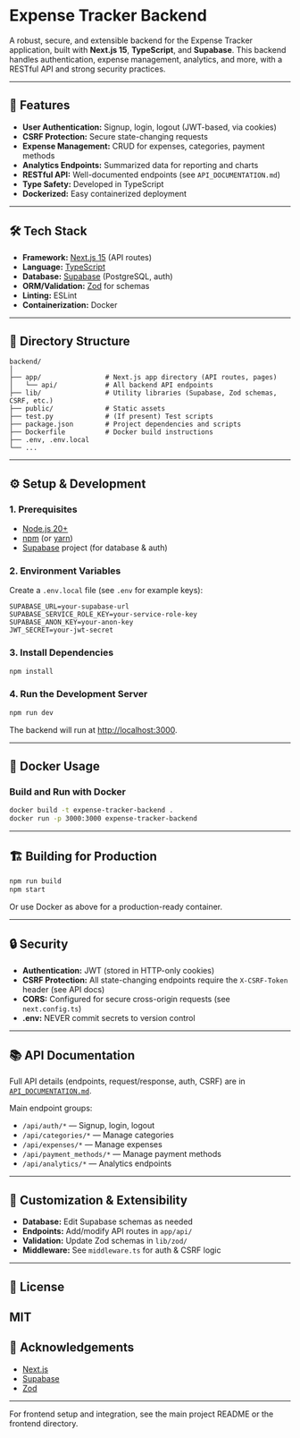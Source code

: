 # Expense Tracker Backend

A robust, secure, and extensible backend for the Expense Tracker application, built with **Next.js 15**, **TypeScript**, and **Supabase**. This backend handles authentication, expense management, analytics, and more, with a RESTful API and strong security practices.

---

## 🚀 Features
- **User Authentication:** Signup, login, logout (JWT-based, via cookies)
- **CSRF Protection:** Secure state-changing requests
- **Expense Management:** CRUD for expenses, categories, payment methods
- **Analytics Endpoints:** Summarized data for reporting and charts
- **RESTful API:** Well-documented endpoints (see `API_DOCUMENTATION.md`)
- **Type Safety:** Developed in TypeScript
- **Dockerized:** Easy containerized deployment

---

## 🛠️ Tech Stack
- **Framework:** [Next.js 15](https://nextjs.org/) (API routes)
- **Language:** [TypeScript](https://www.typescriptlang.org/)
- **Database:** [Supabase](https://supabase.com/) (PostgreSQL, auth)
- **ORM/Validation:** [Zod](https://zod.dev/) for schemas
- **Linting:** ESLint
- **Containerization:** Docker

---

## 📁 Directory Structure
```
backend/
│
├── app/                # Next.js app directory (API routes, pages)
│   └── api/            # All backend API endpoints
├── lib/                # Utility libraries (Supabase, Zod schemas, CSRF, etc.)
├── public/             # Static assets
├── test.py             # (If present) Test scripts
├── package.json        # Project dependencies and scripts
├── Dockerfile          # Docker build instructions
├── .env, .env.local    
└── ...
```

---

## ⚙️ Setup & Development

### 1. Prerequisites
- [Node.js 20+](https://nodejs.org/)
- [npm](https://www.npmjs.com/) (or [yarn](https://yarnpkg.com/))
- [Supabase](https://supabase.com/) project (for database & auth)

### 2. Environment Variables
Create a `.env.local` file (see `.env` for example keys):
```
SUPABASE_URL=your-supabase-url
SUPABASE_SERVICE_ROLE_KEY=your-service-role-key
SUPABASE_ANON_KEY=your-anon-key
JWT_SECRET=your-jwt-secret
```

### 3. Install Dependencies
```bash
npm install
```

### 4. Run the Development Server
```bash
npm run dev
```
The backend will run at [http://localhost:3000](http://localhost:3000).

---

## 🐳 Docker Usage
### Build and Run with Docker
```bash
docker build -t expense-tracker-backend .
docker run -p 3000:3000 expense-tracker-backend
```

---

## 🏗️ Building for Production
```bash
npm run build
npm start
```
Or use Docker as above for a production-ready container.

---

## 🔒 Security
- **Authentication:** JWT (stored in HTTP-only cookies)
- **CSRF Protection:** All state-changing endpoints require the `X-CSRF-Token` header (see API docs)
- **CORS:** Configured for secure cross-origin requests (see `next.config.ts`)
- **.env:** NEVER commit secrets to version control

---

## 📚 API Documentation
Full API details (endpoints, request/response, auth, CSRF) are in [`API_DOCUMENTATION.md`](./API_DOCUMENTATION.md).

Main endpoint groups:
- `/api/auth/*` — Signup, login, logout
- `/api/categories/*` — Manage categories
- `/api/expenses/*` — Manage expenses
- `/api/payment_methods/*` — Manage payment methods
- `/api/analytics/*` — Analytics endpoints

---

## 🔧 Customization & Extensibility
- **Database:** Edit Supabase schemas as needed
- **Endpoints:** Add/modify API routes in `app/api/`
- **Validation:** Update Zod schemas in `lib/zod/`
- **Middleware:** See `middleware.ts` for auth & CSRF logic

---

## 📜 License
MIT
---

## 🙏 Acknowledgements
- [Next.js](https://nextjs.org/)
- [Supabase](https://supabase.com/)
- [Zod](https://zod.dev/)

---

For frontend setup and integration, see the main project README or the frontend directory.
